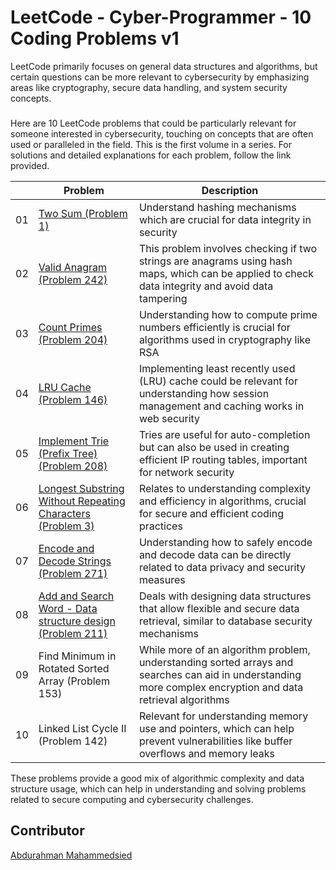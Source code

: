 #  LeetCode - Cyber-Programmer - 10 Coding Problems v1

LeetCode primarily focuses on general data structures and algorithms, but certain questions can be more relevant to cybersecurity by emphasizing areas like cryptography, secure data handling, and system security concepts.
###
Here are 10 LeetCode problems that could be particularly relevant for someone interested in cybersecurity, touching on concepts that are often used or paralleled in the field. This is the first volume in a series. For solutions and detailed explanations for each problem, follow the link provided.

|   | Problem | Description |
|------|------|------|
| 01 | [Two Sum (Problem 1)](https://github.com/amirasabdu/LeetCode-CyberProgrammer-v1/tree/main/Two_Sum) | Understand hashing mechanisms which are crucial for data integrity in security |
| 02 | [Valid Anagram (Problem 242)](https://github.com/amirasabdu/LeetCode-CyberProgrammer-v1/tree/main/Valid_Anagram) | This problem involves checking if two strings are anagrams using hash maps, which can be applied to check data integrity and avoid data tampering |
| 03 | [Count Primes (Problem 204)](https://github.com/amirasabdu/LeetCode-CyberProgrammer-v1/tree/main/Count_Primes) | Understanding how to compute prime numbers efficiently is crucial for algorithms used in cryptography like RSA |
| 04 | [LRU Cache (Problem 146)](https://github.com/amirasabdu/LeetCode-CyberProgrammer-v1/tree/main/LRU_Cache) | Implementing least recently used (LRU) cache could be relevant for understanding how session management and caching works in web security |
| 05 | [Implement Trie (Prefix Tree) (Problem 208)](https://github.com/amirasabdu/LeetCode-CyberProgrammer-v1/tree/main/Implement_Trie) | Tries are useful for auto-completion but can also be used in creating efficient IP routing tables, important for network security |
| 06 | [Longest Substring Without Repeating Characters (Problem 3)](https://github.com/amirasabdu/LeetCode-CyberProgrammer-v1/tree/main/Longest_Substring_Without_Repeating_Characters) | Relates to understanding complexity and efficiency in algorithms, crucial for secure and efficient coding practices |
| 07 | [Encode and Decode Strings (Problem 271)](https://github.com/amirasabdu/LeetCode-CyberProgrammer-v1/tree/main/Encode_and_Decode_Strings) | Understanding how to safely encode and decode data can be directly related to data privacy and security measures |
| 08 | [Add and Search Word - Data structure design (Problem 211)](https://github.com/amirasabdu/LeetCode-CyberProgrammer-v1/tree/main/Add_Search_Word_Data_structure_design) | Deals with designing data structures that allow flexible and secure data retrieval, similar to database security mechanisms |
| 09 | Find Minimum in Rotated Sorted Array (Problem 153) | While more of an algorithm problem, understanding sorted arrays and searches can aid in understanding more complex encryption and data retrieval algorithms |
| 10 | Linked List Cycle II (Problem 142) | Relevant for understanding memory use and pointers, which can help prevent vulnerabilities like buffer overflows and memory leaks |

These problems provide a good mix of algorithmic complexity and data structure usage, which can help in understanding and solving problems related to secure computing and cybersecurity challenges.

## Contributor
[Abdurahman Mahammedsied](https://www.linkedin.com/in/abdu-maha/)
